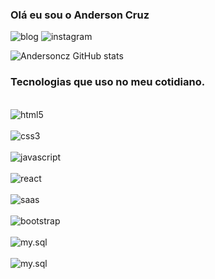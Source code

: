 ### Olá eu sou o Anderson Cruz

![blog](https://img.shields.io/badge/Blogger-FF5722?style=for-the-badge&logo=blogger&logoColor=white)
![instagram](https://img.shields.io/badge/Instagram-E4405F?style=for-the-badge&logo=instagram&logoColor=white)

![Andersoncz GitHub stats](https://github-readme-stats.vercel.app/api?username=andersoncz&show_icons=true&theme=dracula)

### Tecnologias que uso no meu cotidiano.

<div style="display: inline_block"><br/>
  <img align="center" alt="html5" src="https://img.shields.io/badge/HTML5-E34F26?style=for-the-badge&logo=html5&logoColor=white"/>
<div style="display: inline_block"><br/>
  <img align="center" alt="css3" src="https://img.shields.io/badge/CSS3-1572B6?style=for-the-badge&logo=css3&logoColor=white"/>
<div style="display: inline_block"><br/>
  <img align="center" alt="javascript" src="https://img.shields.io/badge/JavaScript-F7DF1E?style=for-the-badge&logo=javascript&logoColor=black"/>
<div style="display: inline_block"><br/>
  <img align="center" alt="react" src="https://img.shields.io/badge/React-20232A?style=for-the-badge&logo=react&logoColor=61DAFB"/>
<div style="display: inline_block"><br/>
  <img align="center" alt="saas" src="https://img.shields.io/badge/Sass-CC6699?style=for-the-badge&logo=sass&logoColor=whitee"/>
<div style="display: inline_block"><br/>
  <img align="center" alt="bootstrap" src="https://img.shields.io/badge/Bootstrap-563D7C?style=for-the-badge&logo=bootstrap&logoColor=white"/>
<div style="display: inline_block"><br/>
  <img align="center" alt="my.sql" src="https://img.shields.io/badge/MySQL-00000F?style=for-the-badge&logo=mysql&logoColor=white"/>
<div style="display: inline_block"><br/>
 <img align="center" alt="my.sql" src="https://img.shields.io/badge/Node.js-43853D?style=for-the-badge&logo=node.js&logoColor=white"/>
 <div style="display: inline_block"><br/>
  
</div>






